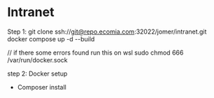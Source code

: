 # Intranet

Step 1:
git clone ssh://git@repo.ecomia.com:32022/jomer/intranet.git
docker compose up -d --build

// if there some errors found run this on wsl
sudo chmod 666 /var/run/docker.sock

step 2:
Docker setup
- Composer install

